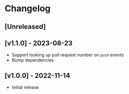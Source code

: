 # Changelog

## [Unreleased]

## [v1.1.0] - 2023-08-23

- Support looking up pull request number on `push` events
- Bump dependencies

## [v1.0.0] - 2022-11-14

- Initial release
